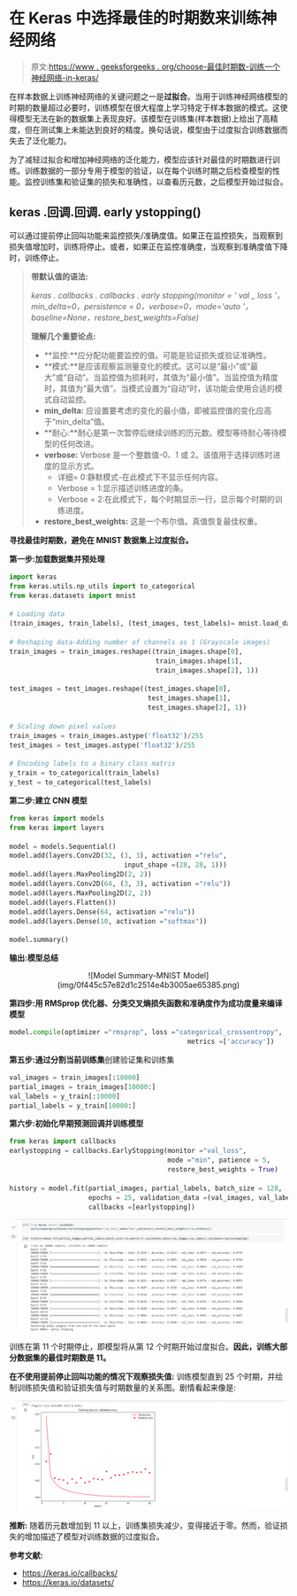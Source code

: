# 在 Keras 中选择最佳的时期数来训练神经网络

> 原文:[https://www . geeksforgeeks . org/choose-最佳时期数-训练一个神经网络-in-keras/](https://www.geeksforgeeks.org/choose-optimal-number-of-epochs-to-train-a-neural-network-in-keras/)

在样本数据上训练神经网络的关键问题之一是**过拟合**。当用于训练神经网络模型的时期的数量超过必要时，训练模型在很大程度上学习特定于样本数据的模式。这使得模型无法在新的数据集上表现良好。该模型在训练集(样本数据)上给出了高精度，但在测试集上未能达到良好的精度。换句话说，模型由于过度拟合训练数据而失去了泛化能力。

为了减轻过拟合和增加神经网络的泛化能力，模型应该针对最佳的时期数进行训练。训练数据的一部分专用于模型的验证，以在每个训练时期之后检查模型的性能。监控训练集和验证集的损失和准确性，以查看历元数，之后模型开始过拟合。

## keras .回调.回调. early ystopping()

可以通过提前停止回叫功能来监控损失/准确度值。如果正在监控损失，当观察到损失值增加时，训练将停止。或者，如果正在监控准确度，当观察到准确度值下降时，训练停止。

> **带默认值的语法:**
> 
> *keras . callbacks . callbacks . early stopping(monitor = ' val _ loss '，min_delta=0，persistence = 0，verbose=0，mode='auto '，baseline=None，restore_best_weights=False)*
> 
> **理解几个重要论点:**
> 
> *   **监控:**应分配功能要监控的值。可能是验证损失或验证准确性。
> *   **模式:**是应该观察监测量变化的模式。这可以是“最小”或“最大”或“自动”。当监控值为损耗时，其值为“最小值”。当监控值为精度时，其值为“最大值”。当模式设置为“自动”时，该功能会使用合适的模式自动监控。
> *   **min_delta:** 应设置要考虑的变化的最小值，即被监控值的变化应高于“min_delta”值。
> *   **耐心:**耐心是第一次暂停后继续训练的历元数。模型等待耐心等待模型的任何改进。
> *   **verbose:** Verbose 是一个整数值-0、1 或 2。该值用于选择训练时进度的显示方式。
>     *   详细= 0:静默模式-在此模式下不显示任何内容。
>     *   Verbose = 1:显示描述训练进度的条。
>     *   Verbose = 2:在此模式下，每个时期显示一行，显示每个时期的训练进度。
> *   **restore_best_weights:** 这是一个布尔值。真值恢复最佳权重。

**寻找最佳时期数，避免在 MNIST 数据集上过度拟合。**

**第一步:加载数据集并预处理**

```py
import keras
from keras.utils.np_utils import to_categorical
from keras.datasets import mnist

# Loading data
(train_images, train_labels), (test_images, test_labels)= mnist.load_data()

# Reshaping data-Adding number of channels as 1 (Grayscale images)
train_images = train_images.reshape((train_images.shape[0], 
                                     train_images.shape[1], 
                                     train_images.shape[2], 1))

test_images = test_images.reshape((test_images.shape[0], 
                                   test_images.shape[1],
                                   test_images.shape[2], 1))

# Scaling down pixel values
train_images = train_images.astype('float32')/255
test_images = test_images.astype('float32')/255

# Encoding labels to a binary class matrix
y_train = to_categorical(train_labels)
y_test = to_categorical(test_labels)
```

**第二步:建立 CNN 模型**

```py
from keras import models
from keras import layers

model = models.Sequential()
model.add(layers.Conv2D(32, (3, 3), activation ="relu", 
                             input_shape =(28, 28, 1)))
model.add(layers.MaxPooling2D(2, 2))
model.add(layers.Conv2D(64, (3, 3), activation ="relu"))
model.add(layers.MaxPooling2D(2, 2))
model.add(layers.Flatten())
model.add(layers.Dense(64, activation ="relu"))
model.add(layers.Dense(10, activation ="softmax"))

model.summary()
```

**输出:模型总结**

<center>
![Model Summary-MNIST Model](img/0f445c57e82d1c2514e4b3005ae65385.png)</center>

**第四步:用 RMSprop 优化器、分类交叉熵损失函数和准确度作为成功度量来编译模型**

```py
model.compile(optimizer ="rmsprop", loss ="categorical_crossentropy",
                                             metrics =['accuracy'])
```

**第五步:通过分割当前训练集**创建验证集和训练集

```py
val_images = train_images[:10000]
partial_images = train_images[10000:]
val_labels = y_train[:10000]
partial_labels = y_train[10000:]
```

**第六步:初始化早期预测回调并训练模型**

```py
from keras import callbacks
earlystopping = callbacks.EarlyStopping(monitor ="val_loss", 
                                        mode ="min", patience = 5, 
                                        restore_best_weights = True)

history = model.fit(partial_images, partial_labels, batch_size = 128, 
                    epochs = 25, validation_data =(val_images, val_labels), 
                    callbacks =[earlystopping])
```

![](img/1c92ada0628331b7cd3fb5b166dea1ee.png)

训练在第 11 个时期停止，即模型将从第 12 个时期开始过度拟合。**因此，训练大部分数据集的最佳时期数是 11。**

**在不使用提前停止回叫功能的情况下观察损失值:**
训练模型直到 25 个时期，并绘制训练损失值和验证损失值与时期数量的关系图。剧情看起来像是:

![](img/6070f738a49bdc8f28e4c93602e35fe6.png)

**推断:**
随着历元数增加到 11 以上，训练集损失减少，变得接近于零。然而，验证损失的增加描述了模型对训练数据的过度拟合。

**参考文献:**

*   https://keras.io/callbacks/
*   https://keras.io/datasets/